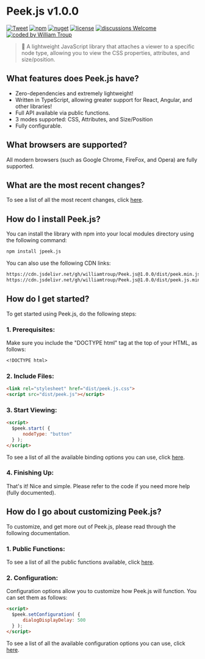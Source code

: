 # Peek.js v1.0.0

[![Tweet](https://img.shields.io/twitter/url/http/shields.io.svg?style=social)](https://twitter.com/intent/tweet?text=Peek.js%2C%20a%20free%20JavaScript%json%20converter&url=https://github.com/williamtroup/Peek.js&hashtags=javascript,element,property,viewer)
[![npm](https://img.shields.io/badge/npmjs-v1.0.0-blue)](https://www.npmjs.com/package/jpeek.js)
[![nuget](https://img.shields.io/badge/nuget-v1.0.0-purple)](https://www.nuget.org/packages/Peek.js/)
[![license](https://img.shields.io/badge/license-MIT-green)](https://github.com/williamtroup/Peek.js/blob/main/LICENSE.txt)
[![discussions Welcome](https://img.shields.io/badge/discussions-Welcome-red)](https://github.com/williamtroup/Peek.js/discussions)
[![coded by William Troup](https://img.shields.io/badge/coded_by-William_Troup-yellow)](https://william-troup.com/)

> 🐛 A lightweight JavaScript library that attaches a viewer to a specific node type, allowing you to view the CSS properties, attributes, and size/position.


## What features does Peek.js have?

- Zero-dependencies and extremely lightweight!
- Written in TypeScript, allowing greater support for React, Angular, and other libraries!
- Full API available via public functions.
- 3 modes supported:  CSS, Attributes, and Size/Position
- Fully configurable.


## What browsers are supported?

All modern browsers (such as Google Chrome, FireFox, and Opera) are fully supported.


## What are the most recent changes?

To see a list of all the most recent changes, click [here](docs/CHANGE_LOG.md).


## How do I install Peek.js?

You can install the library with npm into your local modules directory using the following command:

```markdown
npm install jpeek.js
```

You can also use the following CDN links:

```markdown
https://cdn.jsdelivr.net/gh/williamtroup/Peek.js@1.0.0/dist/peek.min.js
https://cdn.jsdelivr.net/gh/williamtroup/Peek.js@1.0.0/dist/peek.js.min.css
```


## How do I get started?

To get started using Peek.js, do the following steps:

### 1. Prerequisites:

Make sure you include the "DOCTYPE html" tag at the top of your HTML, as follows:

```markdown
<!DOCTYPE html>
```

### 2. Include Files:

```markdown
<link rel="stylesheet" href="dist/peek.js.css">
<script src="dist/peek.js"></script>
```

### 3. Start Viewing:

```markdown
<script> 
  $peek.start( {
      nodeType: "button"
  } );
</script>
```

To see a list of all the available binding options you can use, click [here](docs/options/OPTIONS.md).

### 4. Finishing Up:

That's it! Nice and simple. Please refer to the code if you need more help (fully documented).


## How do I go about customizing Peek.js?

To customize, and get more out of Peek.js, please read through the following documentation.


### 1. Public Functions:

To see a list of all the public functions available, click [here](docs/PUBLIC_FUNCTIONS.md).


### 2. Configuration:

Configuration options allow you to customize how Peek.js will function.  You can set them as follows:

```markdown
<script> 
  $peek.setConfiguration( {
      dialogDisplayDelay: 500
  } );
</script>
```

To see a list of all the available configuration options you can use, click [here](docs/configuration/OPTIONS.md).